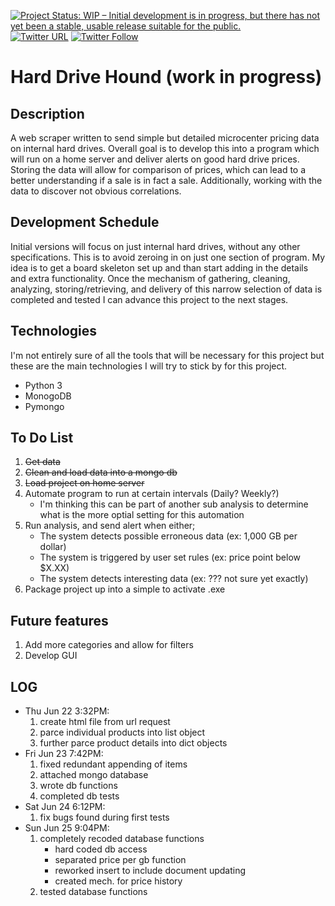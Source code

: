 [![Project Status: WIP – Initial development is in progress, but there has not yet been a stable, usable release suitable for the public.](http://www.repostatus.org/badges/latest/wip.svg)](http://www.repostatus.org/#wip)
[![Twitter URL](https://img.shields.io/twitter/url/http/shields.io.svg?style=social)](https://twitter.com/intent/tweet?url=https%3A%2F%2Fgoo.gl%2FRw2kZ2&text=Wanna%20known%20whens%20the%20best%20time%20to%20buy%20hard%20drive%20storage%3F%20Check%20out%20Hard%20Drive%20Hound%20&hashtags=python%2C%20webscraping%2C%20hdhound)
[![Twitter Follow](https://img.shields.io/twitter/follow/espadrine.svg?style=social&label=Follow)](https://twitter.com/TekkSparrow?lang=en)


# Hard Drive Hound (work in progress)
## Description
A web scraper written to send simple but detailed microcenter pricing data on internal hard drives. Overall goal is to develop this into a program which will run on a home server and deliver alerts on good hard drive prices. Storing the data will allow for comparison of prices, which can lead to a better understanding if a sale is in fact a sale. Additionally, working with the data to discover not obvious correlations.

## Development Schedule
Initial versions will focus on just internal hard drives, without any other specifications. This is to avoid zeroing in on just one section of program. My idea is to get a board skeleton set up and than start adding in the details and extra functionality. Once the mechanism of gathering, cleaning, analyzing, storing/retrieving, and delivery of this narrow selection of data is completed and tested I can advance this project to the next stages.

## Technologies
I'm not entirely sure of all the tools that will be necessary for this project but these are the main technologies I will try to stick by for this project.
  * Python 3
  * MonogoDB
  * Pymongo

## To Do List
  1. ~~Get data~~
  2. ~~Clean and load data into a mongo db~~
  3. ~~Load project on home server~~
  4. Automate program to run at certain intervals (Daily? Weekly?)
      * I'm thinking this can be part of another sub analysis to determine what is the more optial setting for this automation
  3. Run analysis, and send alert when either;
      * The system detects possible erroneous data   (ex: 1,000 GB per dollar)
      * The system is triggered by user set rules    (ex: price point below $X.XX)
      * The system detects interesting data          (ex: ??? not sure yet exactly)
  4. Package project up into a simple to activate .exe
  
## Future features
  1. Add more categories and allow for filters
  2. Develop GUI


## LOG
  * Thu Jun 22 3:32PM:
    1. create html file from url request
    2. parce individual products into list object
    3. further parce product details into dict objects
  * Fri Jun 23 7:42PM:  
    1. fixed redundant appending of items
    2. attached mongo database
    3. wrote db functions
    4. completed db tests
  * Sat Jun 24 6:12PM:
    1. fix bugs found during first tests
  * Sun Jun 25 9:04PM:
    1. completely recoded database functions
        * hard coded db access
        * separated price per gb function
        * reworked insert to include document updating
        * created mech. for price history
    2. tested database functions
